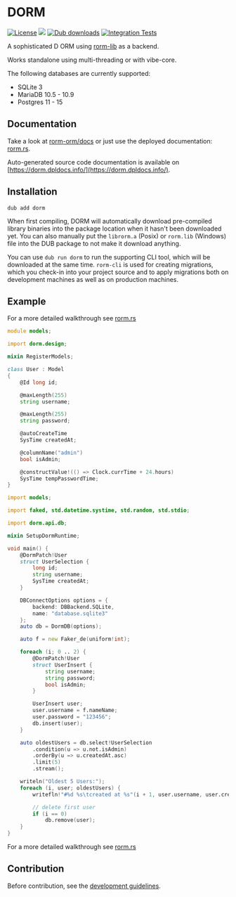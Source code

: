 # DORM

[![License](https://img.shields.io/github/license/rorm-orm/dorm?label=License)](LICENSE.md)
[![](https://img.shields.io/dub/v/dorm?label=Dub&logo=D)](https://code.dlang.org/packages/dorm)
[![Dub downloads](https://img.shields.io/dub/dw/dorm?label=Downloads)](https://code.dlang.org/packages/dorm)
[![Integration Tests](https://img.shields.io/github/workflow/status/rorm-orm/dorm/Building%20&%20Testing?label=Build)](https://github.com/rorm-orm/dorm/actions/workflows/ci.yml)

A sophisticated D ORM using [rorm-lib](https://github.com/rorm-orm/rorm-lib) as a backend.

Works standalone using multi-threading or with vibe-core.

The following databases are currently supported:
- SQLite 3
- MariaDB 10.5 - 10.9
- Postgres 11 - 15

## Documentation

Take a look at [rorm-orm/docs](https://github.com/rorm-orm/docs) or just use the 
deployed documentation: [rorm.rs](https://rorm.rs).

Auto-generated source code documentation is available on [https://dorm.dpldocs.info/](https://dorm.dpldocs.info/).

## Installation

```
dub add dorm
```

When first compiling, DORM will automatically download pre-compiled library binaries into the package location when it hasn't been downloaded yet. You can also manually put the `librorm.a` (Posix) or `rorm.lib` (Windows) file into the DUB package to not make it download anything.

You can use `dub run dorm` to run the supporting CLI tool, which will be downloaded at the same time. `rorm-cli` is used for creating migrations, which you check-in into your project source and to apply migrations both on development machines as well as on production machines.

## Example

For a more detailed walkthrough see [rorm.rs](https://rorm.rs)

```d
module models;

import dorm.design;

mixin RegisterModels;

class User : Model
{
	@Id long id;

	@maxLength(255)
	string username;

	@maxLength(255)
	string password;

	@autoCreateTime
	SysTime createdAt;

	@columnName("admin")
	bool isAdmin;

	@constructValue!(() => Clock.currTime + 24.hours)
	SysTime tempPasswordTime;
}
```

```d
import models;

import faked, std.datetime.systime, std.random, std.stdio;

import dorm.api.db;

mixin SetupDormRuntime;

void main() {
	@DormPatch!User
	struct UserSelection {
		long id;
		string username;
		SysTime createdAt;
	}

	DBConnectOptions options = {
		backend: DBBackend.SQLite,
		name: "database.sqlite3"
	};
	auto db = DormDB(options);

	auto f = new Faker_de(uniform!int);

	foreach (i; 0 .. 2) {
		@DormPatch!User
		struct UserInsert {
			string username;
			string password;
			bool isAdmin;
		}

		UserInsert user;
		user.username = f.nameName;
		user.password = "123456";
		db.insert(user);
	}

	auto oldestUsers = db.select!UserSelection
		.condition(u => u.not.isAdmin)
		.orderBy(u => u.createdAt.asc)
		.limit(5)
		.stream();

	writeln("Oldest 5 Users:");
	foreach (i, user; oldestUsers) {
		writefln!"#%d %s\tcreated at %s"(i + 1, user.username, user.createdAt);

		// delete first user
		if (i == 0)
			db.remove(user);
	}
}
```

For a more detailed walkthrough see [rorm.rs](https://rorm.rs)

## Contribution

Before contribution, see the [development guidelines](https://rorm.rs/developer/guidelines).
